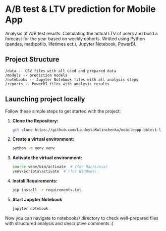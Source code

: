 # A/B test & LTV prediction for Mobile App
Analysis of A/B test results. Calculating the actual LTV of users and build a forecast for the year based on weekly cohorts.
Writted using Python (pandas, matbpotlib, lifetimes ect.), Jupyter Notebook, PowerBI.


## Project Structure
```
/data -- CSV files with all used and prepared data
/models -- prediction models
/notebooks -- Jupyter Notebook files with all analysis steps
/reports -- PowerBI files with analysis results
```


## Launching project locally

Follow these simple steps to get started with the project:

1. **Clone the Repository:**
    ```bash
    git clone https://github.com/LiudmylaKulinchenko/mobileapp-abtest-ltv.git
    ```

2. **Create a virtual environment:**
    ```bash
    python -m venv venv
    ```

3. **Activate the virtual environment:**
    ```bash
    source venv/bin/activate  # (for Mac/Linux)
   venv\Scripta\activate  # (for Windows)
    ```

4. **Install Requirements:**
    ```bash
    pip install -r requirements.txt
    ```

5. **Start Jupyter Notebook**
    ```bash
   jupyter notebook
   ```
   
Now you can navigate to notebooks/ directory to check well-prepared
files with structured analysis and descriptive comments :)
